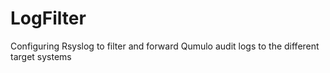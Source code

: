 # LogFilter
Configuring Rsyslog to filter and forward Qumulo audit logs to the different target systems

